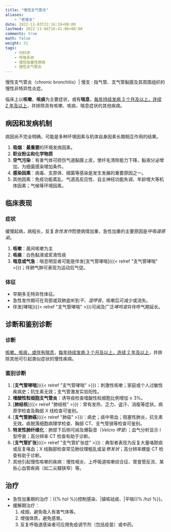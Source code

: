 ```yaml
---
title: "慢性支气管炎"
aliases:
    - "老慢支"
date: 2022-11-03T22:16:19+08:00
lastmod: 2022-11-06T16:41:06+08:00
comments: true
math: false
weight: 31
tags:
    - 内科学
    - 呼吸系统
    - 慢性阻塞性肺病
    - 慢性支气管炎
---
```


慢性支气管炎（chronic bronchitis）| 慢支
: 指气管、支气管黏膜及其周围组织的慢性非特异性炎症。

临床上以**咳嗽**、**咳痰**为主要症状，或有**喘息**，<ins>每年持续发病 3 个月及以上，连续 2 年及以上</ins>，并排除具有咳嗽、咳痰、喘息症状的其他疾病。

<!--more-->

## 病因和发病机制

病因尚不完全明确，可能是多种环境因素与机体自身因素长期相互作用的结果。

1. **吸烟**：**最重要**的环境发病因素。
2. **职业粉尘和化学物质**
3. **空气污染**：有害气体可损伤气道黏膜上皮，使纤毛清除能力下降，黏液分泌增加，为细菌感染增加条件。
4. **感染因素**：病毒、支原体、细菌等感染是发生发展的重要原因之一。
5. 其他因素：免疫功能紊乱、气道高反应性、自主神经功能失调、年龄增大等机体因素；气候等环境因素。

## 临床表现

### 症状

缓慢起病，病程长，反复*急性发作*而使病情加重，急性加重的主要原因是*呼吸道感染*。

1. **咳嗽**：晨间咳嗽为主
2. **咳痰**：白色黏液或浆液性痰
3. **喘息或气急**：喘息明显者可能是伴发[支气管哮喘]({{< relref "支气管哮喘" >}})；伴肺气肿可表现为运动后气促。

### 体征

- 早期多无特异性体征。
- 急性发作期可在背部或双肺底听到*干、湿啰音*，咳嗽后可减少或消失。
- 伴发[哮喘]({{< relref "支气管哮喘" >}})可闻及广泛*哮鸣音*并伴呼气期延长。

## 诊断和鉴别诊断

### 诊断

<ins>咳嗽、咳痰，或伴有喘息</ins>，<ins>每年持续发病 3 个月及以上，连续 2 年及以上</ins>，并排除其他可引起类似症状的慢性疾病。

### 鉴别诊断

1. [**支气管哮喘**]({{< relref "支气管哮喘" >}})：刺激性咳嗽；家庭或个人过敏性疾病史；抗生素无效；支气管激发实验阳性。
2. **嗜酸性粒细胞支气管炎**：诱导痰检查嗜酸性粒细胞比例增加 ≥ 3%。
3. [**肺结核**]({{< relref "肺结核" >}})：常有发热、乏力、盗汗、消瘦等症状。病原学检查及胸部 X 线检查可鉴别。
4. [**支气管肺癌**]({{< relref "肺癌" >}})：病史；痰中带血；阻塞性肺炎，抗生素无效。痰脱落细胞病理学检查、胸部 CT、支气管镜等检查可鉴别。
5. **特发性肺纤维化**：肺部下后侧可闻及爆裂音（*Velcro 啰音*）；血气分析显示 Ⅰ 型呼衰；高分辨率 CT 检查有助于诊断。
6. [**支气管扩张**]({{< relref "支气管扩张症" >}})：典型者表现为反复大量咯脓痰或反复咯血；X 线胸部检查常见肺纹理粗乱或呈*卷发状*；高分辨率螺旋 CT 检查有助于诊断。
7. 其他引起慢性咳嗽的疾病：慢性咽炎、上呼吸道咳嗽综合征、胃食管反流、某些心血管疾病（如二尖瓣狭窄）等。

## 治疗

- 急性加重期的治疗：{{% hzl %}}控制感染、|镇咳祛痰、|平喘{{% /hzl %}}。
- 缓解期治疗：
    1. 戒烟，避免吸入有害气体等。
    2. 增强体质，避免感冒。
    3. 反复呼吸道感染者可应用免疫调节剂（包括疫苗）或中药。
